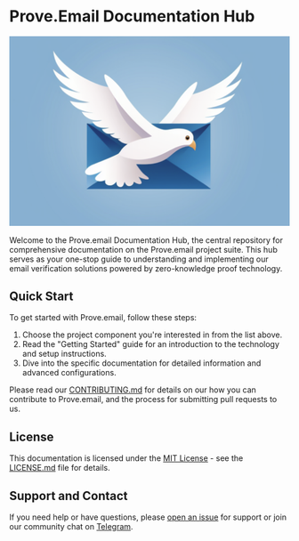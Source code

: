 # Prove.Email Documentation Hub

![Prove Email Logo](/public/ProveEmailLogo.png)


Welcome to the Prove.email Documentation Hub, the central repository for comprehensive documentation on the Prove.email project suite. This hub serves as your one-stop guide to understanding and implementing our email verification solutions powered by zero-knowledge proof technology.

## Quick Start
To get started with Prove.email, follow these steps:

1. Choose the project component you're interested in from the list above.
2. Read the "Getting Started" guide for an introduction to the technology and setup instructions.
3. Dive into the specific documentation for detailed information and advanced configurations.

Please read our [CONTRIBUTING.md](/CONTRIBUTING.md) for details on our how you can contribute to Prove.email, and the process for submitting pull requests to us.


## License
This documentation is licensed under the [MIT License](/LICENSE.md) - see the [LICENSE.md](/LICENSE.md) file for details.

## Support and Contact
If you need help or have questions, please [open an issue](https://github.com/prove-email/documentation/issues/new) for support or join our community chat on [Telegram](https://t.me/zkemail).


